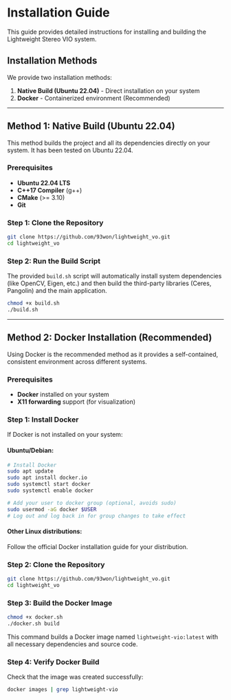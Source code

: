 # Installation Guide

This guide provides detailed instructions for installing and building the Lightweight Stereo VIO system.

## Installation Methods

We provide two installation methods:
1. **Native Build (Ubuntu 22.04)** - Direct installation on your system
2. **Docker** - Containerized environment (Recommended)

---

## Method 1: Native Build (Ubuntu 22.04)

This method builds the project and all its dependencies directly on your system. It has been tested on Ubuntu 22.04.

### Prerequisites

- **Ubuntu 22.04 LTS**
- **C++17 Compiler** (g++)
- **CMake** (>= 3.10)
- **Git**

### Step 1: Clone the Repository

```bash
git clone https://github.com/93won/lightweight_vo.git
cd lightweight_vo
```

### Step 2: Run the Build Script

The provided `build.sh` script will automatically install system dependencies (like OpenCV, Eigen, etc.) and then build the third-party libraries (Ceres, Pangolin) and the main application.

```bash
chmod +x build.sh
./build.sh
```

---

## Method 2: Docker Installation (Recommended)

Using Docker is the recommended method as it provides a self-contained, consistent environment across different systems.

### Prerequisites

- **Docker** installed on your system
- **X11 forwarding** support (for visualization)

### Step 1: Install Docker

If Docker is not installed on your system:

#### Ubuntu/Debian:
```bash
# Install Docker
sudo apt update
sudo apt install docker.io
sudo systemctl start docker
sudo systemctl enable docker

# Add your user to docker group (optional, avoids sudo)
sudo usermod -aG docker $USER
# Log out and log back in for group changes to take effect
```

#### Other Linux distributions:
Follow the official Docker installation guide for your distribution.

### Step 2: Clone the Repository

```bash
git clone https://github.com/93won/lightweight_vo.git
cd lightweight_vo
```

### Step 3: Build the Docker Image

```bash
chmod +x docker.sh
./docker.sh build
```

This command builds a Docker image named `lightweight-vio:latest` with all necessary dependencies and source code.

### Step 4: Verify Docker Build

Check that the image was created successfully:

```bash
docker images | grep lightweight-vio
```
